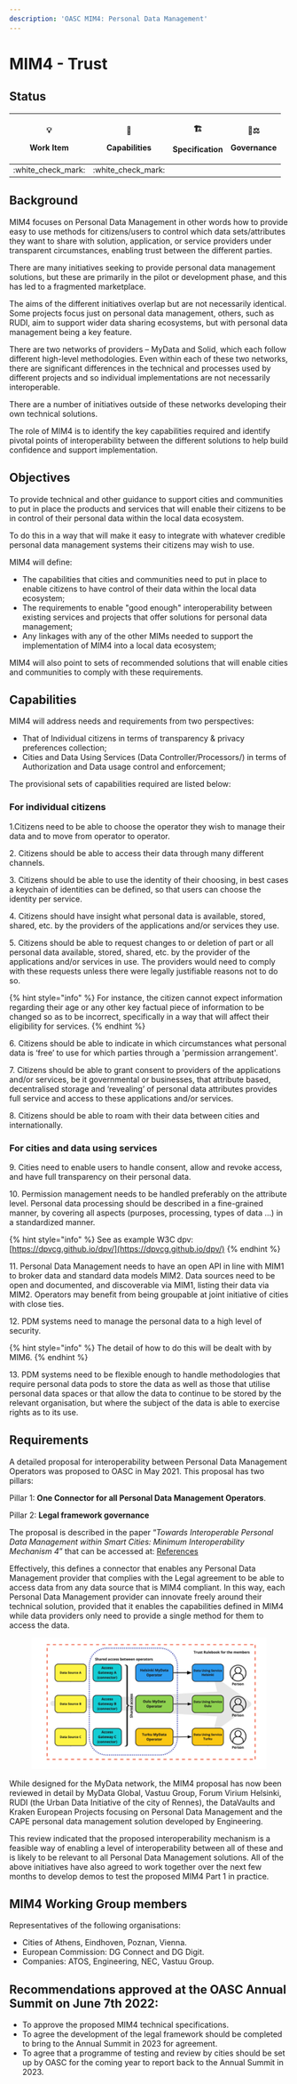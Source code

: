 ```yaml
---
description: 'OASC MIM4: Personal Data Management'
---
```


# MIM4 - Trust

## Status

| <p><span data-gb-custom-inline data-tag="emoji" data-code="1f4a1">💡</span></p><p>Work Item</p> | <p><span data-gb-custom-inline data-tag="emoji" data-code="1f9e9">🧩</span></p><p>Capabilities</p> | <p><span data-gb-custom-inline data-tag="emoji" data-code="1f3d7">🏗</span></p><p>Specification</p> | <p><span data-gb-custom-inline data-tag="emoji" data-code="1f469-2696">👩⚖</span></p><p>Governance</p> |
| :---------------------------------------------------------------------------------------------: | :------------------------------------------------------------------------------------------------: | :-------------------------------------------------------------------------------------------------: | :----------------------------------------------------------------------------------------------------: |
|                                       :white\_check\_mark:                                      |                                        :white\_check\_mark:                                        |                                                                                                     |                                                                                                        |

## Background

MIM4 focuses on Personal Data Management in other words how to provide easy to use methods for citizens/users to control which data sets/attributes they want to share with solution, application, or service providers under transparent circumstances, enabling trust between the different parties.

There are many initiatives seeking to provide personal data management solutions, but these are primarily in the pilot or development phase, and this has led to a fragmented marketplace.

The aims of the different initiatives overlap but are not necessarily identical. Some projects focus just on personal data management, others, such as RUDI, aim to support wider data sharing ecosystems, but with personal data management being a key feature.

There are two networks of providers – MyData and Solid, which each follow different high-level methodologies. Even within each of these two networks, there are significant differences in the technical and processes used by different projects and so individual implementations are not necessarily interoperable.

There are a number of initiatives outside of these networks developing their own technical solutions.

The role of MIM4 is to identify the key capabilities required and identify pivotal points of interoperability between the different solutions to help build confidence and support implementation.

## Objectives

To provide technical and other guidance to support cities and communities to put in place the products and services that will enable their citizens to be in control of their personal data within the local data ecosystem.

To do this in a way that will make it easy to integrate with whatever credible personal data management systems their citizens may wish to use.

MIM4 will define:

* The capabilities that cities and communities need to put in place to enable citizens to have control of their data within the local data ecosystem;
* The requirements to enable "good enough" interoperability between existing services and projects that offer solutions for personal data management;
* Any linkages with any of the other MIMs needed to support the implementation of MIM4 into a local data ecosystem;

MIM4 will also point to sets of recommended solutions that will enable cities and communities to comply with these requirements.

## Capabilities

MIM4 will address needs and requirements from two perspectives:

* That of Individual citizens in terms of transparency & privacy preferences collection;
* Cities and Data Using Services (Data Controller/Processors/) in terms of Authorization and Data usage control and enforcement;

The provisional sets of capabilities required are listed below:

### **For individual citizens**

1.Citizens need to be able to choose the operator they wish to manage their data and to move from operator to operator.

2\. Citizens should be able to access their data through many different channels.

3\. Citizens should be able to use the identity of their choosing, in best cases a keychain of identities can be defined, so that users can choose the identity per service.

4\. Citizens should have insight what personal data is available, stored, shared, etc. by the providers of the applications and/or services they use.

5\. Citizens should be able to request changes to or deletion of part or all personal data available, stored, shared, etc. by the provider of the applications and/or services in use. The providers would need to comply with these requests unless there were legally justifiable reasons not to do so.

{% hint style="info" %}
For instance, the citizen cannot expect information regarding their age or any other key factual piece of information to be changed so as to be incorrect, specifically in a way that will affect their eligibility for services.
{% endhint %}

6\. Citizens should be able to indicate in which circumstances what personal data is ‘free’ to use for which parties through a 'permission arrangement'.

7\. Citizens should be able to grant consent to providers of the applications and/or services, be it governmental or businesses, that attribute based, decentralised storage and ‘revealing’ of personal data attributes provides full service and access to these applications and/or services.

8\. Citizens should be able to roam with their data between cities and internationally.

### **For cities and data using services**

9\. Cities need to enable users to handle consent, allow and revoke access, and have full transparency on their personal data.

10\. Permission management needs to be handled preferably on the attribute level. Personal data processing should be described in a fine-grained manner, by covering all aspects (purposes, processing, types of data …) in a standardized manner.

{% hint style="info" %}
See as example W3C dpv: [https://dpvcg.github.io/dpv/](https://dpvcg.github.io/dpv/)
{% endhint %}

11\. Personal Data Management needs to have an open API in line with MIM1 to broker data and standard data models MIM2. Data sources need to be open and documented, and discoverable via MIM1, listing their data via MIM2. Operators may benefit from being groupable at joint initiative of cities with close ties.

12\. PDM systems need to manage the personal data to a high level of security.

{% hint style="info" %}
The detail of how to do this will be dealt with by MIM6.
{% endhint %}

13\. PDM systems need to be flexible enough to handle methodologies that require personal data pods to store the data as well as those that utilise personal data spaces or that allow the data to continue to be stored by the relevant organisation, but where the subject of the data is able to exercise rights as to its use.

## Requirements

A detailed proposal for interoperability between Personal Data Management Operators was proposed to OASC in May 2021. This proposal has two pillars:

Pillar 1: **One Connector for all Personal Data Management Operators**.

&#x20;Pillar 2: **Legal framework governance**

The proposal is described in the paper “_Towards Interoperable Personal Data Management within Smart Cities: Minimum Interoperability Mechanism 4_” that can be accessed at: [References](references.md)

Effectively, this defines a connector that enables any Personal Data Management provider that complies with the Legal agreement to be able to access data from any data source that is MIM4 compliant. In this way, each Personal Data Management provider can innovate freely around their technical solution, provided that it enables the capabilities defined in MIM4 while data providers only need to provide a single method for them to access the data.

<figure><img src="../../.gitbook/assets/MIM4_Trust_rulebook_for_the_members.png" alt=""><figcaption></figcaption></figure>

While designed for the MyData network, the MIM4 proposal has now been reviewed in detail by MyData Global, Vastuu Group, Forum Virium Helsinki, RUDI (the Urban Data Initiative of the city of Rennes), the DataVaults and Kraken European Projects focusing on Personal Data Management and the CAPE personal data management solution developed by Engineering.

This review indicated that the proposed interoperability mechanism is a feasible way of enabling a level of interoperability between all of these and is likely to be relevant to all Personal Data Management solutions. All of the above initiatives have also agreed to work together over the next few months to develop demos to test the proposed MIM4 Part 1 in practice.

## MIM4 Working Group members

Representatives of the following organisations:

* Cities of Athens, Eindhoven, Poznan, Vienna.
* European Commission: DG Connect and DG Digit.
* Companies: ATOS, Engineering, NEC, Vastuu Group.

## Recommendations approved at the OASC Annual Summit on June 7th 2022:

* To approve the proposed MIM4 technical specifications.
* To agree the development of the legal framework should be completed to bring to the Annual Summit in 2023 for agreement.
* To agree that a programme of testing and review by cities should be set up by OASC for the coming year to report back to the Annual Summit in 2023.
